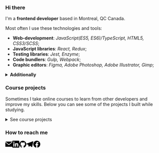### Hi there

I'm a **frontend developer** based in Montreal, QC Canada.

Most often I use these technologies and tools:

- **Web-development**: *JavaScript(ES5, ES6)/TypeScript, HTML5, CSS3/SCSS*;
- **JavaScript libraries**: *React, Redux*;
- **Testing libraries**: *Jest, Enzyme*;
- **Code bundlers**: *Gulp, Webpack*;
- **Graphic editors**: *Figma, Adobe Photoshop, Adobe Illustrator, Gimp*;
<details>
<summary>
  <b>Additionally</b>
</summary>
  <ul>
    <li><i>Semantic accessible cross-browser adaptive markup;</i></li>
    <li><i>BEM;</i></li>
    <li><i>Pixel Perfect.</i></li>
  </ul>
</details>

### Course projects
Sometimes I take online courses to learn from other developers and improve my skills. Below you can see some of the projects I built while studying.

<details>
<summary>
  See course projects
</summary>

| Project     | Description | Technologies |
| --- | --- | --- |
| [![Six cities](https://raw.githubusercontent.com/Starinets/Starinets/main/images/six-cities-preview.jpg)](https://github.com/Starinets/htmlacademy-six-cities) [Six cities](https://github.com/Starinets/htmlacademy-six-cities) | A vacation rental online marketplace build on React. It provides detailed information about current offers, allows users to log in, leave a review, see offers' locations on map and more. | React, <br>Redux, <br>Jest, <br>Enzyme, <br>Webpack, <br>Leaflet |
| [![Big Trip](https://raw.githubusercontent.com/Starinets/Starinets/main/images/big-trip-preview.jpg)](https://github.com/Starinets/htmlacademy-big-trip) [Big Trip](https://github.com/Starinets/htmlacademy-big-trip) | A trip planner SPA. Users can create itinerary, calculate expenses and get information about tourist attractions located near the destinations included in the trip. | JavaScript ES6 (MVC patteren), <br>Webpack, <br>Chart.js, <br>Flatpickr.js, <br>Moment.js |
| [![Keksobooking](https://raw.githubusercontent.com/Starinets/Starinets/main/images/keksobooking-preview.jpg)](https://starinets.github.io/htmlacademy-keksobooking/) [Keksobooking](https://github.com/Starinets/htmlacademy-keksobooking) | A web application that allows users to see rented properties in downtown Tokyo, filter them. Also allows you to add your rental offer with detailed description and features. | JavaScript(ES5) |
| [![Pink](https://raw.githubusercontent.com/Starinets/Starinets/main/images/pink-preview.jpg)](https://starinets.github.io/htmlacademy-pink) [Pink](https://github.com/Starinets/htmlacademy-pink) | A markup of a responsive promo site of application "Pink" for coloring gray everyday in pink color. | Gulp, <br>HTML5, <br>SASS, <br>BEM, <br>cross browser compatibility |
| [![Device](https://raw.githubusercontent.com/Starinets/Starinets/main/images/device-preview.jpg)](https://starinets.github.io/htmlacademy-device) [Device](https://github.com/Starinets/htmlacademy-device) | An e-commerce website of a store called Device. Device store specializes in gadgets. | HTML5, <br>CSS3, <br>JavaScript (ES5), <br>cross browser compatibility |
</details>

### How to reach me
<a href="mailto:gobvoz@gmail.com">
  <img align="left" alt="Yevgeniy`s e-mail" width="22px" src="https://raw.githubusercontent.com/Starinets/Starinets/main/images/em.svg" />
</a>
<a href="https://www.linkedin.com/in/y-starinets/">
  <img align="left" alt="Yevgeniy`s Linkdein" width="22px" src="https://raw.githubusercontent.com/Starinets/Starinets/main/images/ln.svg" />
</a>
<a href="https://github.com/starinets">
  <img align="left" alt="Yevgeniy`s Github" width="22px" src="https://raw.githubusercontent.com/Starinets/Starinets/main/images/gh.svg" />
</a>
<a href="https://t.me/gobvoz">
  <img align="left" alt="Yevgeniy`s Telegram" width="22px" src="https://raw.githubusercontent.com/Starinets/Starinets/main/images/tm.svg" />
</a>
<a href="https://www.facebook.com/tsn.ipad/">
  <img align="left" alt="Yevgeniy`s Facebook" width="22px" src="https://raw.githubusercontent.com/Starinets/Starinets/main/images/fb.svg" />
</a>
